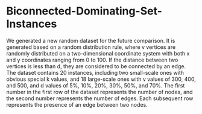 # Biconnected-Dominating-Set-Instances
We generated a new random dataset for the future comparison. It is generated based on a random distribution rule, where v vertices are randomly distributed on a two-dimensional coordinate system with both x and y coordinates ranging from 0 to 100. If the distance between two vertices is less than d, they are considered to be connected by an edge. The dataset contains 20 instances, including two small-scale ones with obvious special k values, and 18 large-scale ones with v values of 300, 400, and 500, and d values of 5%, 10%, 20%, 30%, 50%, and 70%. The first number in the first row of the dataset represents the number of nodes, and the second number represents the number of edges. Each subsequent row represents the presence of an edge between two nodes.
